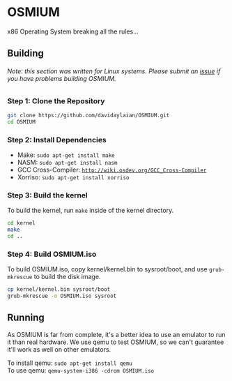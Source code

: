 # OSMIUM

x86 Operating System breaking all the rules...

## Building
###### Note: this section was written for Linux systems. Please submit an [issue](issues) if you have problems building OSMIUM.

### Step 1: Clone the Repository

```bash
git clone https://github.com/davidaylaian/OSMIUM.git
cd OSMIUM
```

### Step 2: Install Dependencies

* Make: `sudo apt-get install make`
* NASM: `sudo apt-get install nasm`
* GCC Cross-Compiler: [`http://wiki.osdev.org/GCC_Cross-Compiler`](http://wiki.osdev.org/GCC_Cross-Compiler)
* Xorriso: `sudo apt-get install xorriso`

### Step 3: Build the kernel

To build the kernel, run `make` inside of the kernel directory.

```bash
cd kernel
make
cd ..
```

### Step 4: Build OSMIUM.iso

To build OSMIUM.iso, copy kernel/kernel.bin to sysroot/boot, and use `grub-mkrescue` to build the disk image.

```bash
cp kernel/kernel.bin sysroot/boot
grub-mkrescue -o OSMIUM.iso sysroot
```

## Running

As OSMIUM is far from complete, it's a better idea to use an emulator to run it than real hardware. We use qemu to test OSMIUM, so we can't guarantee it'll work as well on other emulators.

To install qemu: `sudo apt-get install qemu`<br>
To use qemu: `qemu-system-i386 -cdrom OSMIUM.iso`

